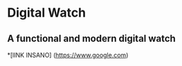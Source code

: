 # Digital Watch

## A functional and modern digital watch

\*[lINK INSANO] (https://www.google.com)
